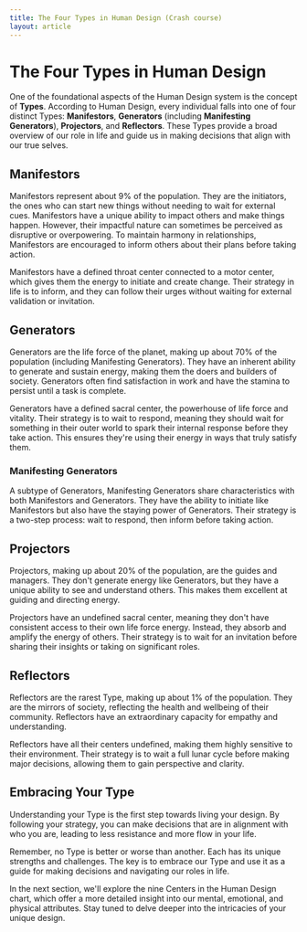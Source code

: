 ```yaml
---
title: The Four Types in Human Design (Crash course)
layout: article
---
```

# The Four Types in Human Design

One of the foundational aspects of the Human Design system is the concept of **Types**. According to Human Design, every individual falls into one of four distinct Types: **Manifestors**, **Generators** (including **Manifesting Generators**), **Projectors**, and **Reflectors**. These Types provide a broad overview of our role in life and guide us in making decisions that align with our true selves.

## Manifestors

Manifestors represent about 9% of the population. They are the initiators, the ones who can start new things without needing to wait for external cues. Manifestors have a unique ability to impact others and make things happen. However, their impactful nature can sometimes be perceived as disruptive or overpowering. To maintain harmony in relationships, Manifestors are encouraged to inform others about their plans before taking action.

Manifestors have a defined throat center connected to a motor center, which gives them the energy to initiate and create change. Their strategy in life is to inform, and they can follow their urges without waiting for external validation or invitation.

## Generators

Generators are the life force of the planet, making up about 70% of the population (including Manifesting Generators). They have an inherent ability to generate and sustain energy, making them the doers and builders of society. Generators often find satisfaction in work and have the stamina to persist until a task is complete.

Generators have a defined sacral center, the powerhouse of life force and vitality. Their strategy is to wait to respond, meaning they should wait for something in their outer world to spark their internal response before they take action. This ensures they're using their energy in ways that truly satisfy them.

### Manifesting Generators

A subtype of Generators, Manifesting Generators share characteristics with both Manifestors and Generators. They have the ability to initiate like Manifestors but also have the staying power of Generators. Their strategy is a two-step process: wait to respond, then inform before taking action.

## Projectors

Projectors, making up about 20% of the population, are the guides and managers. They don't generate energy like Generators, but they have a unique ability to see and understand others. This makes them excellent at guiding and directing energy.

Projectors have an undefined sacral center, meaning they don't have consistent access to their own life force energy. Instead, they absorb and amplify the energy of others. Their strategy is to wait for an invitation before sharing their insights or taking on significant roles.

## Reflectors

Reflectors are the rarest Type, making up about 1% of the population. They are the mirrors of society, reflecting the health and wellbeing of their community. Reflectors have an extraordinary capacity for empathy and understanding.

Reflectors have all their centers undefined, making them highly sensitive to their environment. Their strategy is to wait a full lunar cycle before making major decisions, allowing them to gain perspective and clarity.

## Embracing Your Type

Understanding your Type is the first step towards living your design. By following your strategy, you can make decisions that are in alignment with who you are, leading to less resistance and more flow in your life.

Remember, no Type is better or worse than another. Each has its unique strengths and challenges. The key is to embrace our Type and use it as a guide for making decisions and navigating our roles in life.

In the next section, we'll explore the nine Centers in the Human Design chart, which offer a more detailed insight into our mental, emotional, and physical attributes. Stay tuned to delve deeper into the intricacies of your unique design.